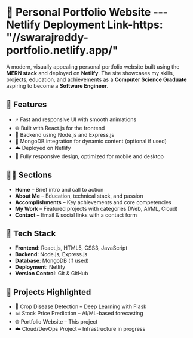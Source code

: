 # 💼 Personal Portfolio Website --- Netlify Deployment Link-https: "//swarajreddy-portfolio.netlify.app/"

A modern, visually appealing personal portfolio website built using the **MERN stack** and deployed on **Netlify**. The site showcases my skills, projects, education, and achievements as a **Computer Science Graduate** aspiring to become a **Software Engineer**.

## 🌟 Features

- ⚡ Fast and responsive UI with smooth animations
- 🌐 Built with React.js for the frontend
- 🔧 Backend using Node.js and Express.js
- 💾 MongoDB integration for dynamic content (optional if used)
- ☁️ Deployed on Netlify
- 📱 Fully responsive design, optimized for mobile and desktop

## 👨‍💻 Sections

- **Home** – Brief intro and call to action
- **About Me** – Education, technical stack, and passion
- **Accomplishments** – Key achievements and core competencies
- **My Work** – Featured projects with categories (Web, AI/ML, Cloud)
- **Contact** – Email & social links with a contact form

## 🧠 Tech Stack

- **Frontend**: React.js, HTML5, CSS3, JavaScript
- **Backend**: Node.js, Express.js
- **Database**: MongoDB (if used)
- **Deployment**: Netlify
- **Version Control**: Git & GitHub

## 🚀 Projects Highlighted

- 🌾 Crop Disease Detection – Deep Learning with Flask
- 📊 Stock Price Prediction – AI/ML-based forecasting
- 🌐 Portfolio Website – This project
- ☁️ Cloud/DevOps Project – Infrastructure in progress

